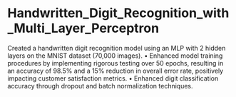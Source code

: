# Handwritten_Digit_Recognition_with_Multi_Layer_Perceptron

Created a handwritten digit recognition model using an MLP with 2 hidden layers on the MNIST dataset (70,000 images). • Enhanced model training procedures by implementing rigorous testing over 50 epochs, resulting in an accuracy of 98.5% and a 15% reduction in overall error rate, positively impacting customer satisfaction metrics. • Enhanced digit classification accuracy through dropout and batch normalization techniques.
